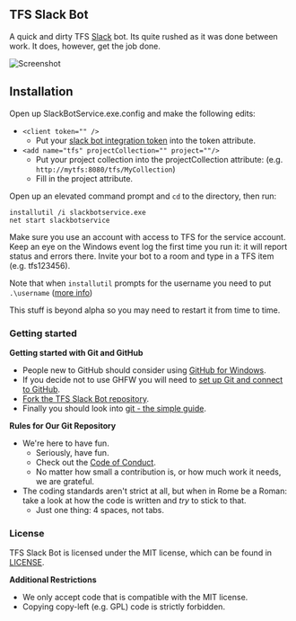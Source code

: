 ## TFS Slack Bot

A quick and dirty TFS [Slack](http://slack.com/) bot. Its quite rushed as it was done between work. It does, however, get the job done.

![Screenshot](screenshot.png)

## Installation

Open up SlackBotService.exe.config and make the following edits:

 * `<client token="" />`
   * Put your [slack bot integration token](https://api.slack.com/bot-users)
     into the token attribute.
 * `<add name="tfs" projectCollection="" project=""/>`
   * Put your project collection into the projectCollection attribute:  (e.g.
     `http://mytfs:8080/tfs/MyCollection`)
   * Fill in the project attribute.

Open up an elevated command prompt and `cd` to the directory, then run:

    installutil /i slackbotservice.exe
    net start slackbotservice

Make sure you use an account with access to TFS for the service account. Keep
an eye on the Windows event log the first time you run it: it will report
status and errors there. Invite your bot to a room and type in a TFS item (e.g.
tfs123456).

Note that when `installutil` prompts for the username you need to put
`.\username` ([more info](http://stackoverflow.com/a/2205777/10245))

This stuff is beyond alpha so you may need to restart it from time to time.

### Getting started

**Getting started with Git and GitHub**

 * People new to GitHub should consider using [GitHub for Windows](http://windows.github.com/).
 * If you decide not to use GHFW you will need to [set up Git and connect to GitHub](http://help.github.com/win-set-up-git/).
 * [Fork the TFS Slack Bot repository](http://help.github.com/fork-a-repo/).
 * Finally you should look into [git - the simple guide](http://rogerdudler.github.com/git-guide/).

**Rules for Our Git Repository**

 * We're here to have fun.
   * Seriously, have fun.
   * Check out the [Code of Conduct](code_of_conduct.md).
   * No matter how small a contribution is, or how much work it needs, we are grateful.
 * The coding standards aren't strict at all, but when in Rome be a Roman: take a look at how the code is written and *try* to stick to that.
   * Just one thing: 4 spaces, not tabs.

### License

TFS Slack Bot is licensed under the MIT license, which can be found in [LICENSE](LICENSE).

**Additional Restrictions**

 * We only accept code that is compatible with the MIT license.
 * Copying copy-left (e.g. GPL) code is strictly forbidden.
